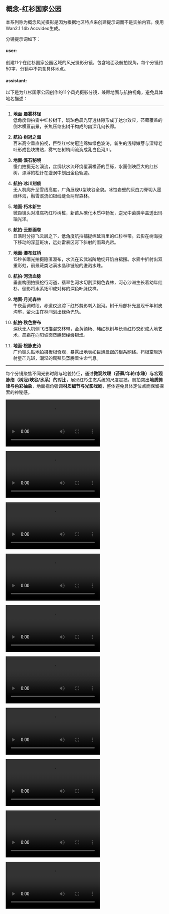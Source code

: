 ## 概念-红衫国家公园

本系列称为概念风光摄影是因为根据地区特点来创建提示词而不是实拍内容。使用Wan2.1 14b Accvideo生成。

分镜提示词如下：

#### user:

创建11个在红衫国家公园区域的风光摄影分镜，包含地面及航拍视角，每个分镜约50字，分镜中不包含具体地点。

#### assistant:

以下是为红杉国家公园创作的11个风光摄影分镜，兼顾地面与航拍视角，避免具体地名描述：

---

1. **地面·晨雾林径**  
低角度仰拍雾中红杉树干，琥珀色晨光穿透林隙形成丁达尔效应，苔藓覆盖的倒木横亘前景，长焦压缩出树干构成的幽深几何长廊。

2. **航拍·树冠之海**  
百米高空垂直俯视，巨型红杉树冠连绵如绿色波涛，新生的浅绿嫩芽与深绿老叶形成色块拼贴，雾气在树梢间流淌成乳白色河川。

3. **地面·溪石秘境**  
慢门拍摄无名溪流，丝绸状水流环绕覆满橙苔的巨砾，水面倒映巨大的红衫树，漂浮的松针在漩涡中划出金色轨迹。

4. **航拍·冰川刻痕**  
无人机爬升至雪线高度，广角展现U型峡谷全貌。冰蚀岩壁的灰白刀脊切入墨绿林海，融雪溪流如银线缝合两岸森林。

5. **地面·朽木新生**  
微距镜头对准腐朽红杉树桩，新苗从碳化木质中勃发，逆光中菌类伞盖透出玛瑙光泽。

6. **航拍·云影画卷**  
日落时分掠飞云层之下，低角度航拍捕捉绵延百里的红杉林带。云影在树海投下移动的深蓝斑块，远处雷暴区泻下斜射的雨幕光帘。

7. **地面·瀑布虹桥**  
15秒长曝光拍摄隐匿瀑布，水流在玄武岩阶地绽开奶白裙摆。水雾中折射出双重彩虹，前景蕨类沾满水晶珠链般的迸溅水珠。

8. **航拍·河流血脉**  
垂直构图拍摄蛇行河道，翡翠色河水切割深褐色森林，河心沙洲生长着幼年红杉，倒影将水系拓印成对称的深色叶脉纹样。

9. **地面·月光森林**  
午夜蓝调时段，赤道仪追踪下红杉剪影刺入银河。树干局部补光显现千年树皮沟壑，萤火虫在林间划出绿色光轨。

10. **航拍·秋色拼布**  
深秋无人机侧飞扫描混交林带，金黄颤杨、赭红枫树与长青红杉交织成大地艺术。晨霜在向阳坡面蒸腾起缕缕银烟。

11. **地面·根脉史诗**  
广角镜头贴地拍摄板根奇观，暴露出地表如巨蟒盘踞的根系网络。朽根空隙透射星芒光斑，潮湿的腐殖质蒸腾着生命气息。

---

每个分镜聚焦不同光影时段与地貌特征，通过**微观纹理（苔藓/年轮/水珠）与宏观脉络（树冠/峡谷/水系）的对比**，展现红杉生态系统的尺度震撼。航拍突出**地质韵律与色彩抽象**，地面视角强调**材质细节与光影戏剧**，整体避免具体定位点而保留探索的神秘感。

<video src="https://github.com/Willian7004/media-blog/blob/main/files/202506/2025061601/Wan2.1_00002.mp4?raw=true" controls style="max-width: 100%;"></video>

<video src="https://github.com/Willian7004/media-blog/blob/main/files/202506/2025061601/Wan2.1_00004.mp4?raw=true" controls style="max-width: 100%;"></video>

<video src="https://github.com/Willian7004/media-blog/blob/main/files/202506/2025061601/Wan2.1_00006.mp4?raw=true" controls style="max-width: 100%;"></video>

<video src="https://github.com/Willian7004/media-blog/blob/main/files/202506/2025061601/Wan2.1_00007.mp4?raw=true" controls style="max-width: 100%;"></video>

<video src="https://github.com/Willian7004/media-blog/blob/main/files/202506/2025061601/Wan2.1_00011.mp4?raw=true" controls style="max-width: 100%;"></video>

<video src="https://github.com/Willian7004/media-blog/blob/main/files/202506/2025061601/Wan2.1_00014.mp4?raw=true" controls style="max-width: 100%;"></video>

<video src="https://github.com/Willian7004/media-blog/blob/main/files/202506/2025061601/Wan2.1_00016.mp4?raw=true" controls style="max-width: 100%;"></video>

<video src="https://github.com/Willian7004/media-blog/blob/main/files/202506/2025061601/Wan2.1_00018.mp4?raw=true" controls style="max-width: 100%;"></video>

<video src="https://github.com/Willian7004/media-blog/blob/main/files/202506/2025061601/Wan2.1_00019.mp4?raw=true" controls style="max-width: 100%;"></video>

<video src="https://github.com/Willian7004/media-blog/blob/main/files/202506/2025061601/Wan2.1_00022.mp4?raw=true" controls style="max-width: 100%;"></video>